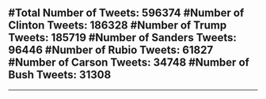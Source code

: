 #Total Number of Tweets: 596374 
#Number of Clinton Tweets: 186328
#Number of Trump Tweets: 185719
#Number of Sanders Tweets: 96446
#Number of Rubio Tweets: 61827
#Number of Carson Tweets: 34748
#Number of Bush Tweets: 31308
---
---
